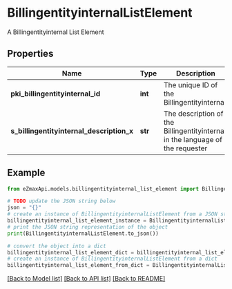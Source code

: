 # BillingentityinternalListElement

A Billingentityinternal List Element

## Properties

Name | Type | Description | Notes
------------ | ------------- | ------------- | -------------
**pki_billingentityinternal_id** | **int** | The unique ID of the Billingentityinternal. | 
**s_billingentityinternal_description_x** | **str** | The description of the Billingentityinternal in the language of the requester | 

## Example

```python
from eZmaxApi.models.billingentityinternal_list_element import BillingentityinternalListElement

# TODO update the JSON string below
json = "{}"
# create an instance of BillingentityinternalListElement from a JSON string
billingentityinternal_list_element_instance = BillingentityinternalListElement.from_json(json)
# print the JSON string representation of the object
print(BillingentityinternalListElement.to_json())

# convert the object into a dict
billingentityinternal_list_element_dict = billingentityinternal_list_element_instance.to_dict()
# create an instance of BillingentityinternalListElement from a dict
billingentityinternal_list_element_from_dict = BillingentityinternalListElement.from_dict(billingentityinternal_list_element_dict)
```
[[Back to Model list]](../README.md#documentation-for-models) [[Back to API list]](../README.md#documentation-for-api-endpoints) [[Back to README]](../README.md)


